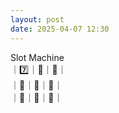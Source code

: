 ```yaml
---
layout: post
date: 2025-04-07 12:30
---
```


Slot Machine<br />
｜7️⃣｜💎｜🏴｜<br />
｜🤡｜🔔｜🔔｜<br />
｜🍇｜🍇｜💎｜<br />

